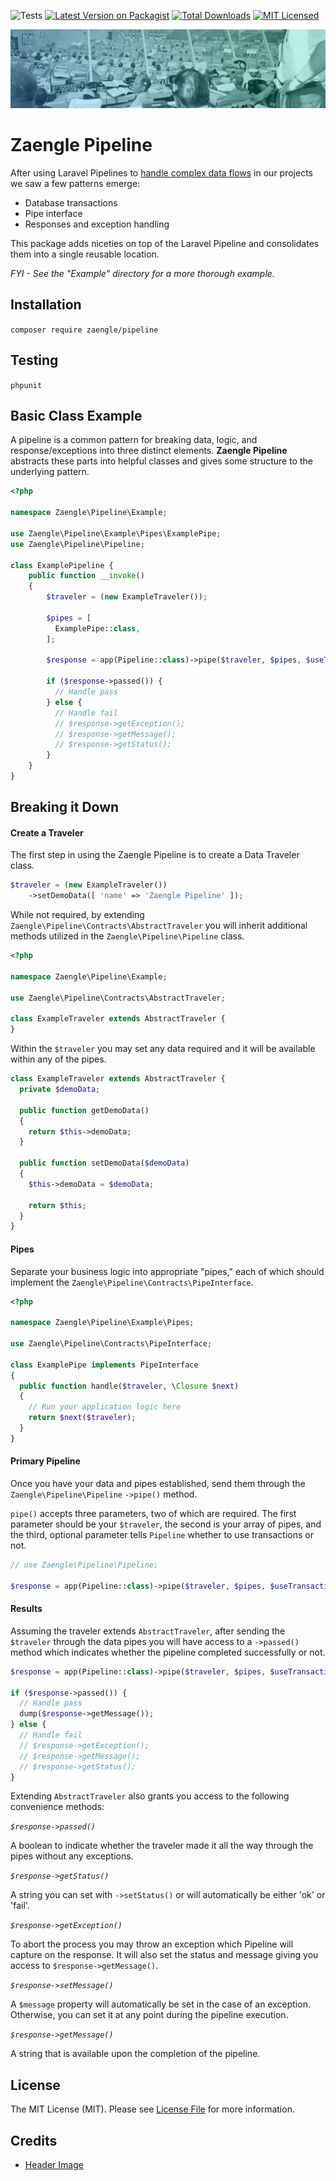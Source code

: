 ![Tests](https://github.com/zaengle/pipeline/workflows/Tests/badge.svg)
[![Latest Version on Packagist](https://img.shields.io/packagist/v/zaengle/pipeline.svg?style=flat-square)](https://packagist.org/packages/zaengle/pipeline)
[![Total Downloads](https://img.shields.io/packagist/dt/zaengle/pipeline.svg?style=flat-square)](https://packagist.org/packages/zaengle/pipeline)
[![MIT Licensed](https://img.shields.io/badge/license-MIT-brightgreen.svg?style=flat-square)](LICENSE.md)

![apollo launch control](apollo-launch.jpg)

# Zaengle Pipeline
After using Laravel Pipelines to [handle complex data flows](https://zaengle.com/blog/handling-complex-data-flows) in our projects we saw a few patterns emerge:

- Database transactions
- Pipe interface
- Responses and exception handling

This package adds niceties on top of the Laravel Pipeline and consolidates them into a single reusable location.

_FYI - See the "Example" directory for a more thorough example._ 

## Installation
`composer require zaengle/pipeline`

## Testing
`phpunit`

## Basic Class Example

A pipeline is a common pattern for breaking data, logic, and response/exceptions into three distinct elements. **Zaengle Pipeline** abstracts these parts into helpful classes and gives some structure to the underlying pattern. 

```php
<?php

namespace Zaengle\Pipeline\Example;

use Zaengle\Pipeline\Example\Pipes\ExamplePipe;
use Zaengle\Pipeline\Pipeline;

class ExamplePipeline {
    public function __invoke() 
    {
        $traveler = (new ExampleTraveler());
        
        $pipes = [
          ExamplePipe::class,
        ];
    
        $response = app(Pipeline::class)->pipe($traveler, $pipes, $useTransactions = true);
    
        if ($response->passed()) {
          // Handle pass
        } else {
          // Handle fail
          // $response->getException();
          // $response->getMessage();
          // $response->getStatus();
        }
    }
}
```
    
## Breaking it Down

#### Create a Traveler

The first step in using the Zaengle Pipeline is to create a Data Traveler class. 
```php
$traveler = (new ExampleTraveler())
    ->setDemoData([ 'name' => 'Zaengle Pipeline' ]);
```

While not required, by extending `Zaengle\Pipeline\Contracts\AbstractTraveler` you will inherit additional methods utilized in the `Zaengle\Pipeline\Pipeline` class.

```php
<?php

namespace Zaengle\Pipeline\Example;

use Zaengle\Pipeline\Contracts\AbstractTraveler;

class ExampleTraveler extends AbstractTraveler {
}
```

Within the `$traveler` you may set any data required and it will be available within any of the pipes.

```php
class ExampleTraveler extends AbstractTraveler {
  private $demoData;

  public function getDemoData()
  {
    return $this->demoData;
  }

  public function setDemoData($demoData)
  {
    $this->demoData = $demoData;

    return $this;
  }
}
```

#### Pipes

Separate your business logic into appropriate "pipes," each of which should implement the `Zaengle\Pipeline\Contracts\PipeInterface`.

```php
<?php

namespace Zaengle\Pipeline\Example\Pipes;

use Zaengle\Pipeline\Contracts\PipeInterface;

class ExamplePipe implements PipeInterface
{
  public function handle($traveler, \Closure $next)
  {
    // Run your application logic here
    return $next($traveler);
  }
}
```

#### Primary Pipeline
Once you have your data and pipes established, send them through the `Zaengle\Pipeline\Pipeline` `->pipe()` method. 

`pipe()` accepts three parameters, two of which are required. The first parameter should be your `$traveler`, the second is your array of pipes, and the third, optional parameter tells `Pipeline` whether to use transactions or not.

```php
// use Zaengle\Pipeline\Pipeline;

$response = app(Pipeline::class)->pipe($traveler, $pipes, $useTransactions = true);
```

#### Results
Assuming the traveler extends `AbstractTraveler`, after sending the `$traveler` through the data pipes you will have access to a `->passed()` method which indicates whether the pipeline completed successfully or not. 

```php
$response = app(Pipeline::class)->pipe($traveler, $pipes, $useTransactions = true);

if ($response->passed()) {
  // Handle pass
  dump($response->getMessage());
} else {
  // Handle fail
  // $response->getException();
  // $response->getMessage();
  // $response->getStatus();
}
```

Extending `AbstractTraveler` also grants you access to the following convenience methods:

 *`$response->passed()`*
 
A boolean to indicate whether the traveler made it all the way through the pipes without any exceptions.

 *`$response->getStatus()`*
 
A string you can set with `->setStatus()` or will automatically be either 'ok' or 'fail'.

*`$response->getException()`*

To abort the process you may throw an exception which Pipeline will capture on the response. It will also set the status and message giving you access to `$response->getMessage()`.

*`$response->setMessage()`*

A `$message` property will automatically be set in the case of an exception. Otherwise, you can set it at any point during the pipeline execution.

*`$response->getMessage()`*

A string that is available upon the completion of the pipeline.

## License

The MIT License (MIT). Please see [License File](LICENSE.md) for more information.

## Credits

- [Header Image](https://www.flickr.com/photos/nasacommons/4858567220/)
